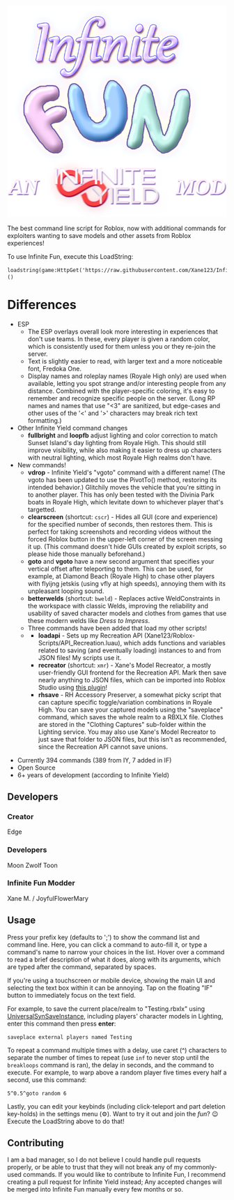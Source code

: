 ![Infinite Fun's logo graphic - From top to bottom, there's lilac-colored, italic text that says "Infinite", multi-colored, puffy "FUN" letters, then a smaller, white credit message: "AN Infinite Fun MOD".](./logo.png)

The best command line script for Roblox, now with additional commands for exploiters wanting to save models and other assets from Roblox experiences!

To use Infinite Fun, execute this LoadString:
```
loadstring(game:HttpGet('https://raw.githubusercontent.com/Xane123/InfiniteFun_IY/master/source'))()
```

# Differences
* ESP
  * The ESP overlays overall look more interesting in experiences that don't use teams. In these, every player is given a random color, which is consistently used for them unless you or they re-join the server.
  * Text is slightly easier to read, with larger text and a more noticeable font, Fredoka One.
  * Display names and roleplay names (Royale High only) are used when available, letting you spot strange and/or interesting people from any distance. Combined with the player-specific coloring, it's easy to remember and recognize specific people on the server. (Long RP names and names that use "<3" are sanitized, but edge-cases and other uses of the '<' and '>' characters may break rich text formatting.)
* Other Infinite Yield command changes
  * **fullbright** and **loopfb** adjust lighting and color correction to match Sunset Island's day lighting from Royale High. This should still improve visibility, while also making it easier to dress up characters with neutral lighting, which most Royale High realms don't have.
* New commands!
  * **vdrop** - Infinite Yield's "vgoto" command with a different name! (The vgoto has been updated to use the PivotTo() method, restoring its intended behavior.) Glitchily moves the vehicle that you're sitting in to another player. This has only been tested with the Divinia Park boats in Royale High, which levitate down to whichever player that's targetted.
  * **clearscreen** (shortcut: ```cscr```) - Hides all GUI (core and experience) for the specified number of seconds, then restores them. This is perfect for taking screenshots and recording videos without the forced Roblox button in the upper-left corner of the screen messing it up. (This command doesn't hide GUIs created by exploit scripts, so please hide those manually beforehand.)
  * **goto** and **vgoto** have a new second argument that specifies your vertical offset after teleporting to them. This can be used, for example, at Diamond Beach (Royale High) to chase other players with flyijng jetskis (using vfly at high speeds), annoying them with its unpleasant looping sound.
  * **betterwelds** (shortcut: ```bweld```) - Replaces active WeldConstraints in the workspace with classic Welds, improving the reliability and usability of saved character models and clothes from games that use these modern welds like *Dress to Impress*.
  * Three commands have been added that load my other scripts!
  * * **loadapi** - Sets up my Recreation API (Xane123/Roblox-Scripts/API_Recreation.luau), which adds functions and variables related to saving (and eventually loading) instances to and from JSON files! My scripts use it.
    * **recreator** (shortcut: ```xmr```) - Xane's Model Recreator, a mostly user-friendly GUI frontend for the Recreation API. Mark then save nearly anything to JSON files, which can be imported into Roblox Studio using [this plugin][importPluginURL]!
    * **rhsave** - RH Accessory Preserver, a somewhat picky script that can capture specific toggle/variation combinations in Royale High. You can save your captured models using the "saveplace" command, which saves the whole realm to a RBXLX file. Clothes are stored in the "Clothing Captures" sub-folder within the Lighting service. You may also use Xane's Model Recreator to just save that folder to JSON files, but this isn't as recommended, since the Recreation API cannot save unions.

 - Currently 394 commands (389 from IY, 7 added in IF)
 - Open Source
 - 6+ years of development (according to Infinite Yield)

## Developers
### Creator
Edge

### Developers
Moon
Zwolf
Toon

### Infinite Fun Modder
Xane M. / JoyfulFlowerMary

## Usage
Press your prefix key (defaults to ';') to show the command list and command line. Here, you can click a command to auto-fill it, or type a command's name to narrow your choices in the list. Hover over a command to read a brief description of what it does, along with its arguments, which are typed after the command, separated by spaces.

If you're using a touchscreen or mobile device, showing the main UI and selecting the text box within it can be annoying. Tap on the floating "IF" button to immediately focus on the text field.

For example, to save the current place/realm to "Testing.rbxlx" using [UniversalSynSaveInstance](https://github.com/luau/UniversalSynSaveInstance), including players' character models in Lighting, enter this command then press **enter**:
```
saveplace external players named Testing
```
To repeat a command multiple times with a delay, use caret (^) characters to separate the number of times to repeat (use ```inf``` to never stop until the ```breakloops``` command is ran), the delay in seconds, and the command to execute. For example, to warp above a random player five times every half a second, use this command:
```
5^0.5^goto random 6
```
Lastly, you can edit your keybinds (including click-teleport and part deletion key-holds) in the settings menu (⚙). Want to try it out and join the *fun*? 😉 Execute the LoadString above to do that!
## Contributing
I am a bad manager, so I do not believe I could handle pull requests properly, or be able to trust that they will not break any of my commonly-used commands. If you would like to contribute to Infinite Fun, I recommend creating a pull request for Infinite Yield instead; Any accepted changes will be merged into Infinite Fun manually every few months or so.

[importPluginURL]: https://www.dropbox.com/scl/fi/xrv2mx9gpjlvks3vnisz4/XMDLRecreator_ImportTool.rbxm?rlkey=ltv22ona3z1r1uxz946zw9mdy&dl=0